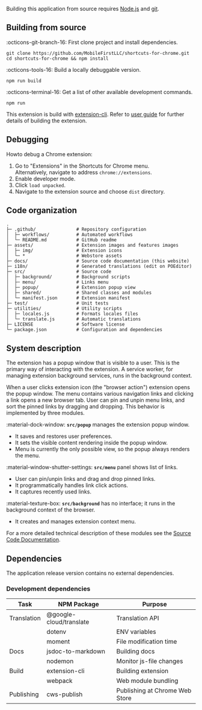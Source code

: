Building this application from source requires 
[Node.js](https://nodejs.org/en/download/current) and 
[git](https://git-scm.com/book/en/v2/Getting-Started-Installing-Git).

## Building from source

:octicons-git-branch-16: First clone project and install dependencies.

``` title="Setup" linenums="0"
git clone https://github.com/MobileFirstLLC/shortcuts-for-chrome.git
cd shortcuts-for-chrome && npm install
```

:octicons-tools-16: Build a locally debuggable version.

``` title="Build extension" linenums="0"
npm run build
```

:octicons-terminal-16: Get a list of other available development commands.

``` title="Help" linenums="0"
npm run
```

This extension is build with [extension-cli](https://oss.mobilefirst.me/extension-cli/).
Refer to [user guide](https://oss.mobilefirst.me/extension-cli/) for further details of building the extension.


## Debugging

Howto debug a Chrome extension:

1. Go to "Extensions" in the Shortcuts for Chrome menu.  
   Alternatively, navigate to address `chrome://extensions`.
2. Enable developer mode.
3. Click `load unpacked`.
4. Navigate to the extension source and choose `dist` directory.

## Code organization

``` { .py title="Directories & Files" linenums="0" .no-copy }
.
├─ .github/               # Repository configuration
│  ├─ workflows/          # Automated workflows
│  └─ README.md           # GitHub readme
├─ assets/                # Extension images and features images 
│  ├─ img/                # Extension icons 
│  └─ *                   # Webstore assets
├─ docs/                  # Source code documentation (this website)
├─ i18n/                  # Generated translations (edit on POEditor)  
├─ src/                   # Source code                           
│  ├─ background/         # Background scripts                    
│  ├─ menu/               # Links menu                         
│  ├─ popup/              # Extension popup view                  
│  ├─ shared/             # Shared classes and modules            
│  └─ manifest.json       # Extension manifest                    
├─ test/                  # Unit tests        
├─ utilities/             # Utility scripts                         
│  ├─ locales.js          # Formats locales files
│  └─ translate.js        # Automatic translations                     
├─ LICENSE                # Software license
└─ package.json           # Configuration and dependencies 
```

## System description

The extension has a popup window that is visible to a user.
This is the primary way of interacting with the extension.
A service worker, for managing extension background services, runs in the background context.

When a user clicks extension icon (the "browser action") extension opens the popup window.
The menu contains various navigation links and clicking a link opens a new browser tab.
User can pin and unpin menu links, and sort the pinned links by dragging and dropping.
This behavior is implemented by three modules.

:material-dock-window: **`src/popup`** manages the extension popup window.

- It saves and restores user preferences.
- It sets the visible content rendering inside the popup window.
- Menu is currently the only possible view, so the popup always renders the menu.

:material-window-shutter-settings: **`src/menu`** panel shows list of links.

- User can pin/unpin links and drag and drop pinned links.
- It programmatically handles link click actions.
- It captures recently used links.

:material-texture-box: **`src/background`** has no interface; it runs in the background context of the browser.

- It creates and manages extension context menu.

For a more detailed technical description of these modules see the [Source Code Documentation](api.md).

## Dependencies

The application release version contains no external dependencies.

### Development dependencies

| Task        | NPM Package             | Purpose                        |
|-------------|-------------------------|--------------------------------|
| Translation | @google-cloud/translate | Translation API                |
|             | dotenv                  | ENV variables                  |
|             | moment                  | File modification time         |
| Docs        | jsdoc-to-markdown       | Building docs                  |
|             | nodemon                 | Monitor js-file changes        |
| Build       | extension-cli           | Building extension             |
|             | webpack                 | Web module bundling            |
| Publishing  | cws-publish             | Publishing at Chrome Web Store |
